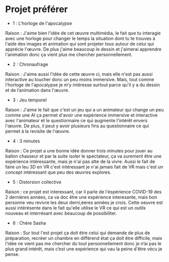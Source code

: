 # Projet préférer


- 1 : L'horloge de l'apocalypse

Raison : J'aime bien l'idée de cet œuvre multimédia, le fait que tu interagie avec une horloge pour changer le temps la situation dont tu te trouves à l'aide des images et animation qui sont projeter tous autour de celui qui apprécie l'œuvre.
De plus j'aime beaucoup le dessin et j'aimerai apprendre l'animation donc ça vient plus me chercher personnellement.


- 2 : Chronaufrage

Raison : J'aime aussi l'idée de cette œuvre ci, mais elle n'est pas aussi interactive au toucher donc un peu moins immersive. Mais, tout comme l'horloge de l'apocalypse je m’y intéresse surtout parce qu'il y a du dessin et de l’animation dans l'œuvre.


- 3 : Jeu temporel

Raison : J'aime le fait que c'est un jeu qui a un animateur qui change un peu comme une AI ça permet d'avoir une expérience immersive et interactive avec l'animateur et le questionnaire ce qui augmente l'intérêt envers l'œuvre. De plus, il peut y avoir plusieurs fins au questionnaire ce qui permet à la revisite de l'œuvre.

- 4 : 3 minutes

Raison : Ce projet a une bonne idée donner trois minutes pour jouer au ballon chasseur et par la suite isoler le spectateur, ça va surement être une expérience intéressante, mais je n'ai pas atte de la vivre. Aussi le fait de faire un leu 3D en VR c'est intéressant je n'ai jamais fait de VR mais c'est un concept intéressant que peu des œuvres explores.


- 5 : Distorsion collective

Raison : ce projet est interessant, car il parle de l'éspérience COVID-19 des 2 dernières annèes, ca va doc être une expérience interesante, mais bon personne veu revivre les deux derni;èeres années je crois. Cette oeuvre est aussi intérésente dans le fait qu'elle utilise le VR ce qui est un outils nouveau et interrésant avec beaucoup de possibiliter.


- 6 : Chère Sasha

Raison : Sur tout l'est projet ça doit être celui qui demande de plus de préparation, recréer un chambre en différend état ça doit être difficile, mais l'idée ne vient pas me chercher du tout personnellement donc je n’ai pas le plus grand intérêt, mais c’est une expérience qui vau la peine d'être vécu je pense.


